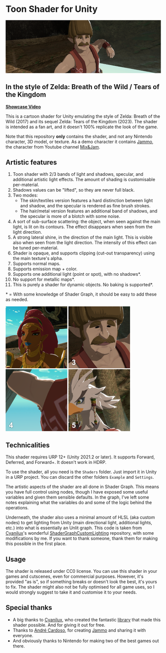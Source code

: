# Toon Shader for Unity

![Header](Docs/header.png)

## In the style of Zelda: Breath of the Wild / Tears of the Kingdom

**[Showcase Video](https://youtu.be/f_uh1MZBAPI)**

This is a cartoon shader for Unity emulating the style of Zelda: Breath of the Wild (2017) and its sequel Zelda: Tears of the Kingdom (2023). The shader is intended as a fan art, and it doesn't 100% replicate the look of the game.

Note that this repository **only** contains the shader, and not any Nintendo character, 3D model, or texture. As a demo character it contains [Jammo](https://github.com/mixandjam/Jammo-Character), the character from Youtube channel [Mix&Jam](https://www.youtube.com/mixandjam).

## Artistic features

1. Toon shader with 2/3 bands of light and shadows, specular, and additional artistic light effects. The amount of shading is customisable per-material.
2. Shadows values can be "lifted", so they are never full black.
3. Two modes:
    - The skin/textiles version features a hard distinction between light and shadow, and the specular is rendered as fine brush strokes.
    - The hair/metal version features an additional band of shadows, and the specular is more of a blotch with some noise.
4. A sort of sub-surface scattering: the object, when seen against the main light, is lit on its contours. The effect disappears when seen from the light direction.
5. A strong lateral shine, in the direction of the main light. This is visible also when seen from the light direction. The intensity of this effect can be tuned per-material.
6. Shader is opaque, and supports clipping (cut-out transparency) using the main texture's alpha.
7. Supports normal maps.
8. Supports emission map + color.
9. Supports one additional light (point or spot), with no shadows\*.
10. No support for metallic maps\*.
11. This is purely a shader for dynamic objects. No baking is supported\*.

\* = With some knowledge of Shader Graph, it should be easy to add these as needed.

![Toon shader](Docs/1.png) ![3](Docs/3.png) ![4](Docs/4.png) ![5](Docs/5.png)

## Technicalities
This shader requires URP 12+ (Unity 2021.2 or later). It supports Forward, Deferred, and Forward+. It doesn't work in HDRP.

To use the shader, all you need is the `Shaders` folder. Just import it in Unity in a URP project. You can discard the other folders `Example` and `Settings`.

The artistic aspects of the shader are all done in Shader Graph. This means you have full control using nodes, though I have exposed some useful variables and given them sensible defaults. In the graph, I've left some notes explaining what the variables do and some of the logic behind the operations.

Underneath, the shader also uses a minimal amount of HLSL (aka custom nodes) to get lighting from Unity (main directional light, additional lights, etc.) into what is essentially an Unlit graph. This code is taken from [Cyanilux](https://twitter.com/Cyanilux)'s wonderful [ShaderGraphCustomLighting](https://github.com/Cyanilux/URP_ShaderGraphCustomLighting) repository, with some modifications by me. If you want to thank someone, thank them for making this possible in the first place.

## Usage
The shader is released under CC0 license. You can use this shader in your games and cutscenes, even for commercial purposes. However, it's provided "as is", so if something breaks or doesn't look the best, it's yours to fix. The shader might also not be fully optimised for all game uses, so I would strongly suggest to take it and customise it to your needs.

## Special thanks
- A big thanks to [Cyanilux](https://twitter.com/Cyanilux), who created the fantastic [library](https://github.com/Cyanilux/URP_ShaderGraphCustomLighting) that made this shader possible. And for giving it out for free.
- Thanks to [André Cardoso](https://twitter.com/andre_mc), for creating [Jammo](https://github.com/mixandjam/Jammo-Character) and sharing it with everyone.
- And obviously thanks to Nintendo for making two of the best games out there.
